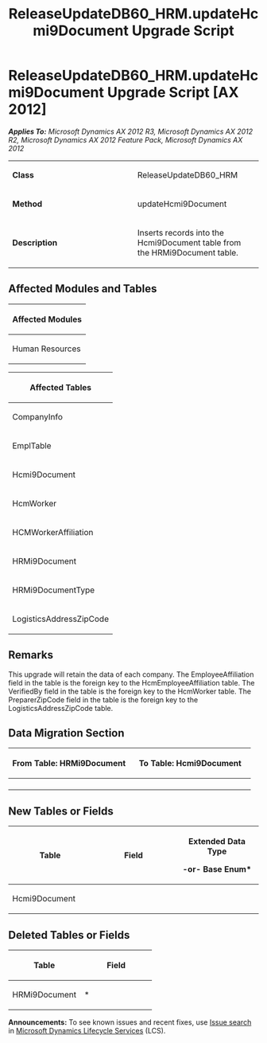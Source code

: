 ﻿---
title: ReleaseUpdateDB60_HRM.updateHcmi9Document Upgrade Script
TOCTitle: ReleaseUpdateDB60_HRM.updateHcmi9Document Upgrade Script
ms:assetid: 09bd213d-6fd3-7211-44a9-22fb6232ed26
ms:mtpsurl: https://msdn.microsoft.com/en-us/library/JJ735596(v=AX.60)
ms:contentKeyID: 49706508
ms.date: 05/18/2015
mtps_version: v=AX.60
---

# ReleaseUpdateDB60\_HRM.updateHcmi9Document Upgrade Script [AX 2012]


_**Applies To:** Microsoft Dynamics AX 2012 R3, Microsoft Dynamics AX 2012 R2, Microsoft Dynamics AX 2012 Feature Pack, Microsoft Dynamics AX 2012_

<table>
<colgroup>
<col style="width: 50%" />
<col style="width: 50%" />
</colgroup>
<tbody>
<tr class="odd">
<td><p><strong>Class</strong></p></td>
<td><p>ReleaseUpdateDB60_HRM</p></td>
</tr>
<tr class="even">
<td><p><strong>Method</strong></p></td>
<td><p>updateHcmi9Document</p></td>
</tr>
<tr class="odd">
<td><p><strong>Description</strong></p></td>
<td><p>Inserts records into the Hcmi9Document table from the HRMi9Document table.</p></td>
</tr>
</tbody>
</table>


## Affected Modules and Tables

<table>
<colgroup>
<col style="width: 100%" />
</colgroup>
<thead>
<tr class="header">
<th><p>Affected Modules</p></th>
</tr>
</thead>
<tbody>
<tr class="odd">
<td><p>Human Resources</p></td>
</tr>
</tbody>
</table>


<table>
<colgroup>
<col style="width: 100%" />
</colgroup>
<thead>
<tr class="header">
<th><p>Affected Tables</p></th>
</tr>
</thead>
<tbody>
<tr class="odd">
<td><p>CompanyInfo</p></td>
</tr>
<tr class="even">
<td><p>EmplTable</p></td>
</tr>
<tr class="odd">
<td><p>Hcmi9Document</p></td>
</tr>
<tr class="even">
<td><p>HcmWorker</p></td>
</tr>
<tr class="odd">
<td><p>HCMWorkerAffiliation</p></td>
</tr>
<tr class="even">
<td><p>HRMi9Document</p></td>
</tr>
<tr class="odd">
<td><p>HRMi9DocumentType</p></td>
</tr>
<tr class="even">
<td><p>LogisticsAddressZipCode</p></td>
</tr>
</tbody>
</table>


## Remarks

This upgrade will retain the data of each company. The EmployeeAffiliation field in the table is the foreign key to the HcmEmployeeAffiliation table. The VerifiedBy field in the table is the foreign key to the HcmWorker table. The PreparerZipCode field in the table is the foreign key to the LogisticsAddressZipCode table.

## Data Migration Section

<table>
<colgroup>
<col style="width: 50%" />
<col style="width: 50%" />
</colgroup>
<thead>
<tr class="header">
<th><p>From Table: HRMi9Document</p></th>
<th><p>To Table: Hcmi9Document</p></th>
</tr>
</thead>
<tbody>
<tr class="odd">
<td><p></p></td>
<td><p></p></td>
</tr>
</tbody>
</table>


## New Tables or Fields

<table>
<colgroup>
<col style="width: 33%" />
<col style="width: 33%" />
<col style="width: 33%" />
</colgroup>
<thead>
<tr class="header">
<th><p>Table</p></th>
<th><p>Field</p></th>
<th><p>Extended Data Type</p>
<p>-or- Base Enum*</p></th>
</tr>
</thead>
<tbody>
<tr class="odd">
<td><p>Hcmi9Document</p></td>
<td><p></p></td>
<td><p></p></td>
</tr>
</tbody>
</table>


## Deleted Tables or Fields

<table>
<colgroup>
<col style="width: 50%" />
<col style="width: 50%" />
</colgroup>
<thead>
<tr class="header">
<th><p>Table</p></th>
<th><p>Field</p></th>
</tr>
</thead>
<tbody>
<tr class="odd">
<td><p>HRMi9Document</p></td>
<td><p>*</p></td>
</tr>
</tbody>
</table>

  
**Announcements:** To see known issues and recent fixes, use [Issue search](http://go.microsoft.com/fwlink/?linkid=389258) in [Microsoft Dynamics Lifecycle Services](http://go.microsoft.com/fwlink/?linkid=306505) (LCS).

